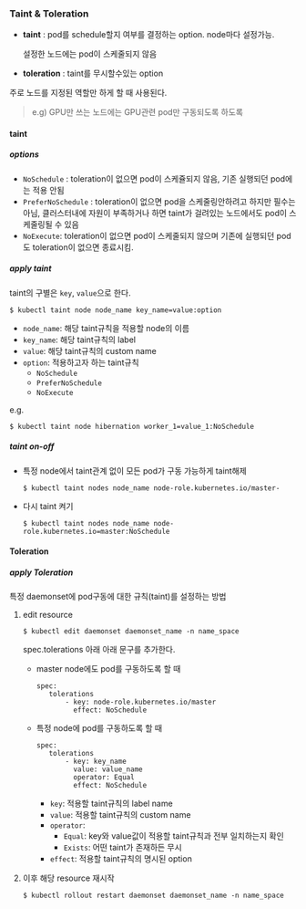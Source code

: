 ### Taint & Toleration

- **taint** : pod를 schedule할지 여부를 결정하는 option. node마다 설정가능. 

  설정한 노드에는 pod이 스케줄되지 않음

- **toleration** : taint를 무시할수있는 option



주로 노드를 지정된 역할만 하게 할 때 사용된다.

>  e.g) GPU만 쓰는 노드에는 GPU관련 pod만 구동되도록 하도록





#### taint

##### options

- `NoSchedule` : toleration이 없으면 pod이 스케쥴되지 않음, 기존 실행되던 pod에는 적용 안됨
- `PreferNoSchedule` : toleration이 없으면 pod을 스케줄링안하려고 하지만 필수는 아님, 클러스터내에 자원이 부족하거나 하면 taint가 걸려있는 노드에서도 pod이 스케줄링될 수 있음
- `NoExecute`: toleration이 없으면 pod이 스케줄되지 않으며 기존에 실행되던 pod도 toleration이 없으면 종료시킴.



##### apply taint

taint의 구별은 `key`, `value`으로 한다.

```
$ kubectl taint node node_name key_name=value:option
```

- `node_name`: 해당 taint규칙을 적용할 node의 이름
- `key_name`:  해당 taint규칙의 label 
-  `value`: 해당 taint규칙의 custom name
- `option`: 적용하고자 하는 taint규칙
  - `NoSchedule`
  - `PreferNoSchedule`
  - `NoExecute`

e.g.

```
$ kubectl taint node hibernation worker_1=value_1:NoSchedule
```





##### taint on-off

- 특정 node에서 taint관계 없이 모든 pod가 구동 가능하게 taint해제

  ```
  $ kubectl taint nodes node_name node-role.kubernetes.io/master-
  ```

- 다시 taint 켜기

  ```
  $ kubectl taint nodes node_name node-role.kubernetes.io=master:NoSchedule
  ```

  

#### Toleration

##### apply Toleration

특정 daemonset에 pod구동에 대한 규칙(taint)를 설정하는 방법

1. edit resource

   

   ```
   $ kubectl edit daemonset daemonset_name -n name_space
   ```

   spec.tolerations 아래 아래 문구를 추가한다.

   - master node에도 pod를 구동하도록 할 때

     ```
     spec:
     	tolerations
     		- key: node-role.kubernetes.io/master
      		  effect: NoSchedule
     ```

   - 특정 node에 pod를 구동하도록 할 때

     ```
     spec:
     	tolerations
     		- key: key_name
     		  value: value_name
     		  operator: Equal
      		  effect: NoSchedule
     ```

     - `key`: 적용할 taint규칙의 label name
     - `value`: 적용할 taint규칙의 custom name
     - `operator`: 
       - `Equal`: key와 value값이 적용할 taint규칙과 전부 일치하는지 확인
       - `Exists`: 어떤 taint가 존재하든 무시
     - `effect`: 적용할 taint규칙의 명시된 option

2. 이후 해당 resource 재시작

   ```
   $ kubectl rollout restart daemonset daemonset_name -n name_space
   ```

